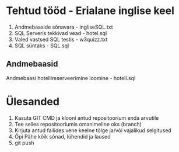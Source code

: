 # Tehtud tööd - Erialane inglise keel 

1. Andmebaaside sõnavara - ingliseSQL.txt
2. SQL Serveris tekkivad vead - hotel.sql
3. Valed vastsed SQL testis - w3quizz.txt
4. SQL süntaks - SQL.sql

## Andmebaasid

Andmebaasi hotellireserveerimine loomine - hotell.sql










# Ülesanded

1. Kasuta GIT CMD ja klooni antud repositoorium enda arvutile
2. Tee selles repositooriumis omanimeline oks (branch)
3. Kirjuta antud failides vene keelne tõlge ja/või vajalikud selgitused
4. Õpi Pähe kõik sõnad, lühendid ja laused
5. git push
